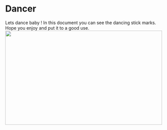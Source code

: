 # Dancer
Lets dance baby !
In this document you can see the dancing stick marks.
Hope you enjoy and put it to a good use.
<img src="https://hounaar.com/github/dancer/dancer.gif" width=500 height=300>
